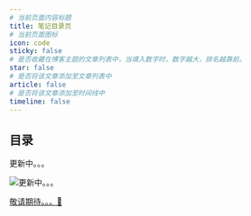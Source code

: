 ```yaml
---
# 当前页面内容标题
title: 笔记目录页
# 当前页面图标
icon: code
sticky: false
# 是否收藏在博客主题的文章列表中，当填入数字时，数字越大，排名越靠前。
star: false
# 是否将该文章添加至文章列表中
article: false
# 是否将该文章添加至时间线中
timeline: false
---
```


## 目录

<!-- TOC -->

更新中。。。

![更新中。。。](https://v1.yurikoto.com/wallpaper)

[敬请期待。。。:dash:](./wait.html)

<!-- more -->
